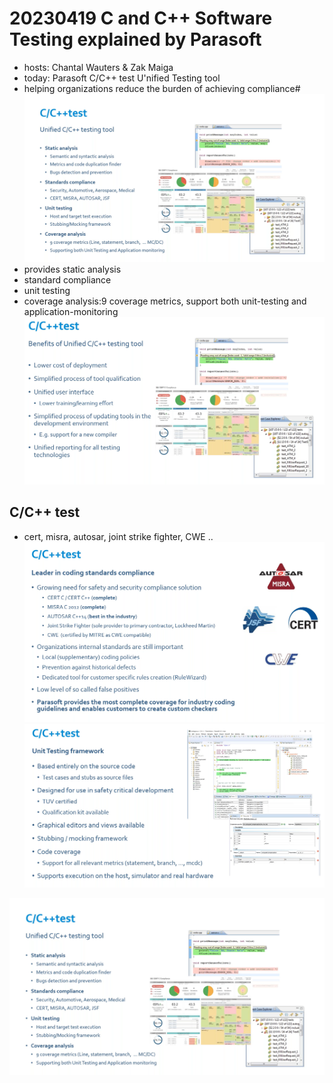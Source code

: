 # 20230419 C and C++ Software Testing explained by Parasoft
* hosts: Chantal Wauters & Zak Maiga
* today: Parasoft C/C++ test U'nified Testing tool
* helping organizations reduce the burden of achieving compliance#
![](img00.png)
* provides static analysis
* standard compliance
* unit testing
* coverage analysis:9 coverage metrics, support both unit-testing and application-monitoring
![](img01.png)

## C/C++ test
* cert, misra, autosar, joint strike fighter, CWE ..
![](img02.png)
![](img03.png)




![](img00.png)
